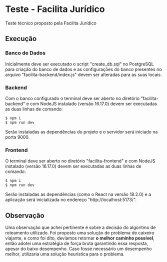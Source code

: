 # Teste - Facilita Jurídico

Teste técnico proposto pela Facilita Jurídico

## Execução

### Banco de Dados

Inicialmente deve ser executado o script "create_db.sql" no PostgreSQL para criação do banco de dados e as configurações do banco presentes no arquivo "facilita-backend/index.js" devem ser alteradas para as suas locais.

### Backend

Com o banco configurado o terminal deve ser aberto no diretório "facilita-backend" e com NodeJS instalado (versão 16.17.0) devem ser executadas as duas linhas de comando:

    $ npm i
    $ npm run dev

Serão instaladas as dependências do projeto e o servidor será iniciado na porta 9000.

### Frontend

O terminal deve ser aberto no diretório "facilita-frontend" e com NodeJS instalado (versão 16.17.0) devem ser executadas as duas linhas de comando:

    $ npm i
    $ npm run dev

Serão instaladas as dependências (como o React na versão 18.2.0) e a aplicação será inicializada no endereço "http://localhost:5173/".

## Observação

Uma observação que achei pertinente é sobre a decisão do algoritmo de roteamento utilizado. Foi proposto uma solução de problema de caixeiro viajante, e como foi dito, devíamos retornar **o melhor caminho possível**, então adotei uma estratégia de força bruta garantindo essa resposta, apesar do baixo desempenho. Caso fosse necessário um desempenho melhor, utilizaria uma solução heurística para o problema.

